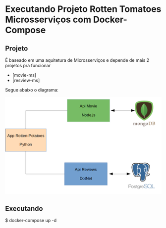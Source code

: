# Executando Projeto Rotten Tomatoes Microsserviços com Docker-Compose


## Projeto
É baseado em uma aquitetura de Microsserviços e depende de mais 2 projetos pra funcionar

- [movie-ms]
- [resview-ms]

Segue abaixo o diagrama:

![Diagrama da solução](img/Diagrama.png)


## Executando

$ docker-compose up -d



